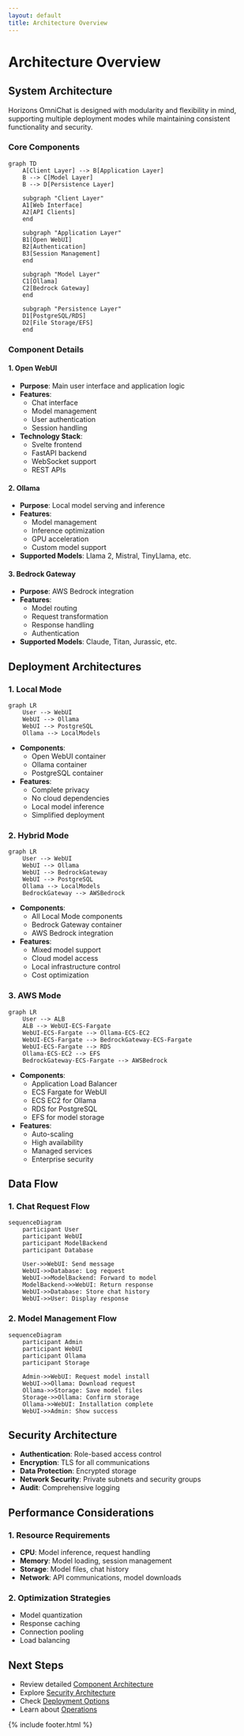 ```yaml
---
layout: default
title: Architecture Overview
---
```


# Architecture Overview

## System Architecture

Horizons OmniChat is designed with modularity and flexibility in mind, supporting multiple deployment modes while maintaining consistent functionality and security.

### Core Components

```mermaid
graph TD
    A[Client Layer] --> B[Application Layer]
    B --> C[Model Layer]
    B --> D[Persistence Layer]
    
    subgraph "Client Layer"
    A1[Web Interface]
    A2[API Clients]
    end
    
    subgraph "Application Layer"
    B1[Open WebUI]
    B2[Authentication]
    B3[Session Management]
    end
    
    subgraph "Model Layer"
    C1[Ollama]
    C2[Bedrock Gateway]
    end
    
    subgraph "Persistence Layer"
    D1[PostgreSQL/RDS]
    D2[File Storage/EFS]
    end
```

### Component Details

#### 1. Open WebUI
- **Purpose**: Main user interface and application logic
- **Features**:
  - Chat interface
  - Model management
  - User authentication
  - Session handling
- **Technology Stack**:
  - Svelte frontend
  - FastAPI backend
  - WebSocket support
  - REST APIs

#### 2. Ollama
- **Purpose**: Local model serving and inference
- **Features**:
  - Model management
  - Inference optimization
  - GPU acceleration
  - Custom model support
- **Supported Models**: Llama 2, Mistral, TinyLlama, etc.

#### 3. Bedrock Gateway
- **Purpose**: AWS Bedrock integration
- **Features**:
  - Model routing
  - Request transformation
  - Response handling
  - Authentication
- **Supported Models**: Claude, Titan, Jurassic, etc.

## Deployment Architectures

### 1. Local Mode
```mermaid
graph LR
    User --> WebUI
    WebUI --> Ollama
    WebUI --> PostgreSQL
    Ollama --> LocalModels
```

- **Components**:
  - Open WebUI container
  - Ollama container
  - PostgreSQL container
- **Features**:
  - Complete privacy
  - No cloud dependencies
  - Local model inference
  - Simplified deployment

### 2. Hybrid Mode
```mermaid
graph LR
    User --> WebUI
    WebUI --> Ollama
    WebUI --> BedrockGateway
    WebUI --> PostgreSQL
    Ollama --> LocalModels
    BedrockGateway --> AWSBedrock
```

- **Components**:
  - All Local Mode components
  - Bedrock Gateway container
  - AWS Bedrock integration
- **Features**:
  - Mixed model support
  - Cloud model access
  - Local infrastructure control
  - Cost optimization

### 3. AWS Mode
```mermaid
graph LR
    User --> ALB
    ALB --> WebUI-ECS-Fargate
    WebUI-ECS-Fargate --> Ollama-ECS-EC2
    WebUI-ECS-Fargate --> BedrockGateway-ECS-Fargate
    WebUI-ECS-Fargate --> RDS
    Ollama-ECS-EC2 --> EFS
    BedrockGateway-ECS-Fargate --> AWSBedrock
```

- **Components**:
  - Application Load Balancer
  - ECS Fargate for WebUI
  - ECS EC2 for Ollama
  - RDS for PostgreSQL
  - EFS for model storage
- **Features**:
  - Auto-scaling
  - High availability
  - Managed services
  - Enterprise security

## Data Flow

### 1. Chat Request Flow
```mermaid
sequenceDiagram
    participant User
    participant WebUI
    participant ModelBackend
    participant Database
    
    User->>WebUI: Send message
    WebUI->>Database: Log request
    WebUI->>ModelBackend: Forward to model
    ModelBackend->>WebUI: Return response
    WebUI->>Database: Store chat history
    WebUI->>User: Display response
```

### 2. Model Management Flow
```mermaid
sequenceDiagram
    participant Admin
    participant WebUI
    participant Ollama
    participant Storage
    
    Admin->>WebUI: Request model install
    WebUI->>Ollama: Download request
    Ollama->>Storage: Save model files
    Storage->>Ollama: Confirm storage
    Ollama->>WebUI: Installation complete
    WebUI->>Admin: Show success
```

## Security Architecture

- **Authentication**: Role-based access control
- **Encryption**: TLS for all communications
- **Data Protection**: Encrypted storage
- **Network Security**: Private subnets and security groups
- **Audit**: Comprehensive logging

## Performance Considerations

### 1. Resource Requirements
- **CPU**: Model inference, request handling
- **Memory**: Model loading, session management
- **Storage**: Model files, chat history
- **Network**: API communications, model downloads

### 2. Optimization Strategies
- Model quantization
- Response caching
- Connection pooling
- Load balancing

## Next Steps

- Review detailed [Component Architecture](components.md)
- Explore [Security Architecture](security.md)
- Check [Deployment Options](../deployment/)
- Learn about [Operations](../operations/)

{% include footer.html %}
